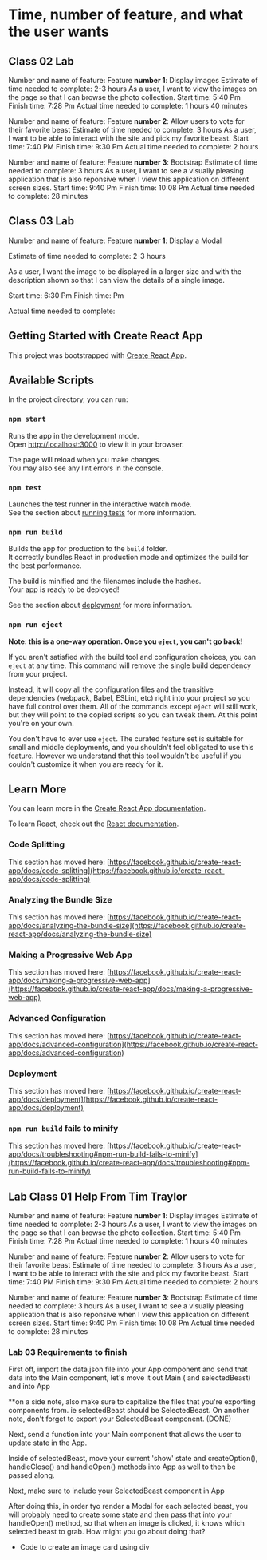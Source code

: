 # Time, number of feature, and what the user wants

## Class 02 Lab

Number and name of feature: Feature **number 1**:  Display images
Estimate of time needed to complete: 2-3 hours
As a user, I want to view the images on the page so that I can browse the photo collection.
Start time: 5:40 Pm
Finish time: 7:28 Pm
Actual time needed to complete: 1 hours 40 minutes

Number and name of feature: Feature **number 2**:  Allow users to vote for their favorite beast
Estimate of time needed to complete: 3 hours
As a user, I want to be able to interact with the site and pick my favorite beast.
Start time: 7:40 PM
Finish time: 9:30 Pm
Actual time needed to complete: 2 hours

Number and name of feature: Feature **number 3**:  Bootstrap
Estimate of time needed to complete: 3 hours
As a user, I want to see a visually pleasing application that is also reponsive when I view this application on different screen sizes.
Start time: 9:40 Pm
Finish time: 10:08 Pm
Actual time needed to complete: 28 minutes

## Class 03 Lab

Number and name of feature: Feature **number 1**:  Display a Modal

Estimate of time needed to complete: 2-3 hours

As a user, I want the image to be displayed in a larger size and with the description shown so that I can view the details of a single image.

Start time: 6:30 Pm
Finish time:  Pm

Actual time needed to complete: 

## Getting Started with Create React App

This project was bootstrapped with [Create React App](https://github.com/facebook/create-react-app).

## Available Scripts

In the project directory, you can run:

### `npm start`

Runs the app in the development mode.\
Open [http://localhost:3000](http://localhost:3000) to view it in your browser.

The page will reload when you make changes.\
You may also see any lint errors in the console.

### `npm test`

Launches the test runner in the interactive watch mode.\
See the section about [running tests](https://facebook.github.io/create-react-app/docs/running-tests) for more information.

### `npm run build`

Builds the app for production to the `build` folder.\
It correctly bundles React in production mode and optimizes the build for the best performance.

The build is minified and the filenames include the hashes.\
Your app is ready to be deployed!

See the section about [deployment](https://facebook.github.io/create-react-app/docs/deployment) for more information.

### `npm run eject`

**Note: this is a one-way operation. Once you `eject`, you can't go back!**

If you aren't satisfied with the build tool and configuration choices, you can `eject` at any time. This command will remove the single build dependency from your project.

Instead, it will copy all the configuration files and the transitive dependencies (webpack, Babel, ESLint, etc) right into your project so you have full control over them. All of the commands except `eject` will still work, but they will point to the copied scripts so you can tweak them. At this point you're on your own.

You don't have to ever use `eject`. The curated feature set is suitable for small and middle deployments, and you shouldn't feel obligated to use this feature. However we understand that this tool wouldn't be useful if you couldn't customize it when you are ready for it.

## Learn More

You can learn more in the [Create React App documentation](https://facebook.github.io/create-react-app/docs/getting-started).

To learn React, check out the [React documentation](https://reactjs.org/).

### Code Splitting

This section has moved here: [https://facebook.github.io/create-react-app/docs/code-splitting](https://facebook.github.io/create-react-app/docs/code-splitting)

### Analyzing the Bundle Size

This section has moved here: [https://facebook.github.io/create-react-app/docs/analyzing-the-bundle-size](https://facebook.github.io/create-react-app/docs/analyzing-the-bundle-size)

### Making a Progressive Web App

This section has moved here: [https://facebook.github.io/create-react-app/docs/making-a-progressive-web-app](https://facebook.github.io/create-react-app/docs/making-a-progressive-web-app)

### Advanced Configuration

This section has moved here: [https://facebook.github.io/create-react-app/docs/advanced-configuration](https://facebook.github.io/create-react-app/docs/advanced-configuration)

### Deployment

This section has moved here: [https://facebook.github.io/create-react-app/docs/deployment](https://facebook.github.io/create-react-app/docs/deployment)

### `npm run build` fails to minify

This section has moved here: [https://facebook.github.io/create-react-app/docs/troubleshooting#npm-run-build-fails-to-minify](https://facebook.github.io/create-react-app/docs/troubleshooting#npm-run-build-fails-to-minify)

## Lab Class 01 Help From Tim Traylor

Number and name of feature: Feature **number 1**:  Display images
Estimate of time needed to complete: 2-3 hours
As a user, I want to view the images on the page so that I can browse the photo collection.
Start time: 5:40 Pm
Finish time: 7:28 Pm
Actual time needed to complete: 1 hours 40 minutes

Number and name of feature: Feature **number 2**:  Allow users to vote for their favorite beast
Estimate of time needed to complete: 3 hours
As a user, I want to be able to interact with the site and pick my favorite beast.
Start time: 7:40 PM
Finish time: 9:30 Pm
Actual time needed to complete: 2 hours

Number and name of feature: Feature **number 3**:  Bootstrap
Estimate of time needed to complete: 3 hours
As a user, I want to see a visually pleasing application that is also reponsive when I view this application on different screen sizes.
Start time: 9:40 Pm
Finish time: 10:08 Pm
Actual time needed to complete: 28 minutes

### Lab 03 Requirements to finish

First off, import the data.json file into your App component and send that data into the Main component, let's move it out Main ( and selectedBeast) and into App

**on a side note, also make sure to capitalize the files that you're exporting components from. ie selectedBeast should be SelectedBeast. On another note, don't forget to export your SelectedBeast component. (DONE)

Next, send a function into your Main component that allows the user to update state in the App.

Inside of selectedBeast, move your current 'show' state and createOption(), handleClose() and handleOpen() methods into App as well to then be passed along.

Next, make sure to include your SelectedBeast component in App

After doing this, in order tyo render a Modal for each selected beast, you will probably need to create some state and then pass that into your handleOpen() method, so that when an image is clicked, it knows which selected beast to grab. How might you go about doing that?

- Code to create an image card using div

<!-- <div key={this.props._id} className = "Name">
        <figure onClick={this.props.handleSelect} className = "ImageUrl">
          <img className="beastImage" src={this.props.image_url} alt={this.props.aleration}></img>
            <figcaption className = "BeastTitle">{this.props.description}</figcaption>
        </figure>
          <div className="BeastCard_Div"> 
            {this.addingOne}
          </div>
      </div> -->
